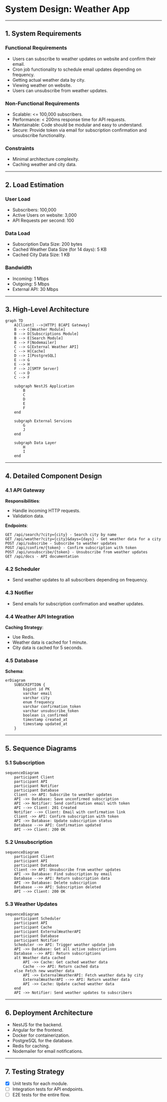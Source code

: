 # System Design: Weather App

---

## 1. System Requirements

### Functional Requirements

- Users can subscribe to weather updates on website and confirm their email.
- Cron job functionality to schedule email updates depending on frequency.
- Getting actual weather data by city.
- Viewing weather on website.
- Users can unsubscribe from weather updates.

### Non-Functional Requirements

- Scalable: <= 100,000 subscribers.
- Performance: < 200ms response time for API requests.
- Maintainable: Code should be modular and easy to understand.
- Secure: Provide token via email for subscription confirmation and unsubscribe functionality.

### Constraints

- Minimal architecture complexity.
- Caching weather and city data.

---

## 2. Load Estimation

### User Load

- Subscribers: 100,000
- Active Users on website: 3,000
- API Requests per second: 100

### Data Load

- Subscription Data Size: 200 bytes
- Cached Weather Data Size (for 14 days): 5 KB
- Cached City Data Size: 1 KB

### Bandwidth

- Incoming: 1 Mbps
- Outgoing: 5 Mbps
- External API: 30 Mbps

---

## 3. High-Level Architecture

```mermaid
graph TD
    A[Client] -->|HTTP| B[API Gateway]
    B --> C[Weather Module]
    B --> D[Subscriptions Module]
    B --> E[Search Module]
    B --> F[Nodemailer]
    C --> G[External Weather API]
    C --> H[Cache]
    D --> I[PostgreSQL]
    E --> G
    E --> H
    F --> J[SMTP Server]
    C --> D
    C --> F

    subgraph NestJS Application
        B
        C
        D
        E
        F
    end

    subgraph External Services
        G
        J
    end

    subgraph Data Layer
        H
        I
    end
```

---

## 4. Detailed Component Design

### 4.1 API Gateway

**Responsibilities**:

- Handle incoming HTTP requests.
- Validation data.

**Endpoints**:

```
GET /api/search/?city={city} - Search city by name
GET /api/weather?city={city}&days={days} - Get weather data for a city
POST /api/subscribe - Subscribe to weather updates
POST /api/confirm/{token} - Confirm subscription with token
POST /api/unsubscribe/{token} - Unsubscribe from weather updates
GET /api/docs - API documentation
```

### 4.2 Scheduler

- Send weather updates to all subscribers depending on frequency.

### 4.3 Notifier

- Send emails for subscription confirmation and weather updates.

### 4.4 Weather API Integration

**Caching Strategy**:

- Use Redis.
- Weather data is cached for 1 minute.
- City data is cached for 5 seconds.

### 4.5 Database

**Schema**:

```mermaid
erDiagram
    SUBSCRIPTION {
        bigint id PK
        varchar email
        varchar city
        enum frequency
        varchar confirmation_token
        varchar unsubscribe_token
        boolean is_confirmed
        timestamp created_at
        timestamp updated_at
    }
```

---

## 5. Sequence Diagrams

### 5.1 Subscription

```mermaid
sequenceDiagram
    participant Client
    participant API
    participant Notifier
    participant Database
    Client ->> API: Subscribe to weather updates
    API ->> Database: Save unconfirmed subscription
    API ->> Notifier: Send confirmation email with token
    API -->> Client: 201 Created
    Notifier -->> Client: Email with confirmation link
    Client ->> API: Confirm subscription with token
    API ->> Database: Update subscription status
    Database -->> API: Confirmation updated
    API -->> Client: 200 OK
```

### 5.2 Unsubscription

```mermaid
sequenceDiagram
    participant Client
    participant API
    participant Database
    Client ->> API: Unsubscribe from weather updates
    API ->> Database: Find subscription by email
    Database -->> API: Return subscription data
    API ->> Database: Delete subscription
    Database -->> API: Subscription deleted
    API -->> Client: 200 OK
```

### 5.3 Weather Updates

```mermaid
sequenceDiagram
    participant Scheduler
    participant API
    participant Cache
    participant ExternalWeatherAPI
    participant Database
    participant Notifier
    Scheduler ->> API: Trigger weather update job
    API ->> Database: Get all active subscriptions
    Database -->> API: Return subscriptions
    alt Weather data cached
        API ->> Cache: Get cached weather data
        Cache -->> API: Return cached data
    else Fetch new weather data
        API ->> ExternalWeatherAPI: Fetch weather data by city
        ExternalWeatherAPI -->> API: Return weather data
        API ->> Cache: Update cached weather data
    end
    API ->> Notifier: Send weather updates to subscribers
```

---

## 6. Deployment Architecture

- NestJS for the backend.
- Angular for the frontend.
- Docker for containerization.
- PostgreSQL for the database.
- Redis for caching.
- Nodemailer for email notifications.

---

## 7. Testing Strategy

- [x] Unit tests for each module.
- [ ] Integration tests for API endpoints.
- [ ] E2E tests for the entire flow.